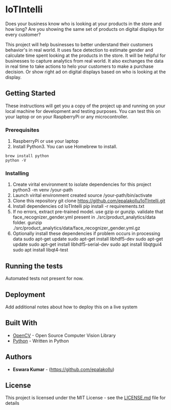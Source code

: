 # IoTIntelli

Does your business know who is looking at your products in the store and how long? Are you showing the same set of products on digital displays for every customer?

This project will help businesses to better understand their customers behavior's in real world. It uses face detection to estimate gender and calculate time spent looking at the products in the store. It will be helpful for businesses to capture analytics from real world. It also exchanges the data in real time to take actions to helo your customers to make a purchase decision. Or show right ad on digital displays based on who is looking at the display.

## Getting Started

These instructions will get you a copy of the project up and running on your local machine for development and testing purposes. You can test this on your laptop or on your RaspberryPi or any microcontroller.

### Prerequisites

1. RaspberryPi or use your laptop
2. Install Python3. You can use Homebrew to install. 

```
brew install python
python -V
```

### Installing

1. Create virital environment to isolate dependencies for this project
    python3 -m venv /your-path
2. Launch virital environment created
    source /your-path/bin/activate
3. Clone this repository
   git clone https://github.com/epalakollu/IoTIntelli.git
4. Install dependencies
   cd IoTIntelli
   pip install -r requirements.txt
5. If no errors, extract pre-trained model. use gzip or gunzip. validate that face_recognizer_gender.yml present in ./src/product_analytics/data folder.
   gunzip ./src/product_analytics/data/face_recognizer_gender.yml.gz
6. Optionally install these dependencies if problem occurs in processing data
    sudo apt-get update
    sudo apt-get install libhdf5-dev
    sudo apt-get update
    sudo apt-get install libhdf5-serial-dev
    sudo apt install libqtgui4
    sudo apt install libqt4-test


## Running the tests

Automated tests not present for now.

## Deployment

Add additional notes about how to deploy this on a live system

## Built With

* [OpenCV](https://opencv.org/) - Open Source Computer Vision Library
* [Python](https://www.python.org/) - Written in Python


## Authors

* **Eswara Kumar** - (https://github.com/epalakollu)

## License

This project is licensed under the MIT License - see the [LICENSE.md](LICENSE.md) file for details
